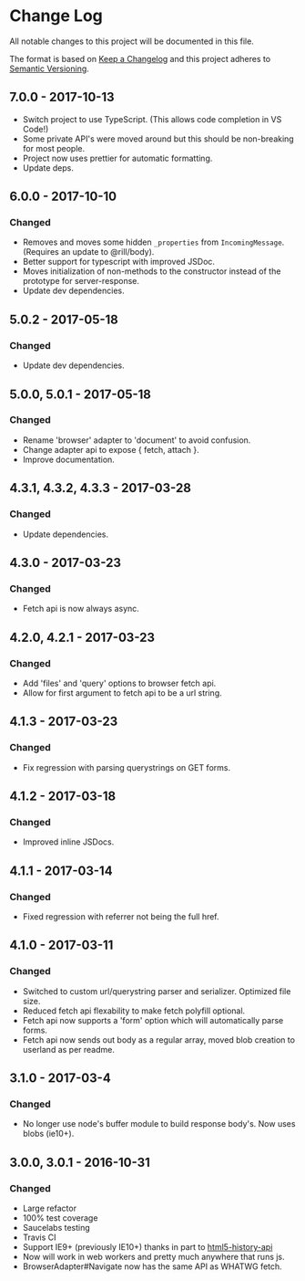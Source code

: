 # Change Log
All notable changes to this project will be documented in this file.

The format is based on [Keep a Changelog](http://keepachangelog.com/)
and this project adheres to [Semantic Versioning](http://semver.org/).

## 7.0.0 - 2017-10-13
- Switch project to use TypeScript. (This allows code completion in VS Code!)
- Some private API's were moved around but this should be non-breaking for most people.
- Project now uses prettier for automatic formatting.
- Update deps.

## 6.0.0 - 2017-10-10
### Changed
- Removes and moves some hidden `_properties` from `IncomingMessage`. (Requires an update to @rill/body).
- Better support for typescript with improved JSDoc.
- Moves initialization of non-methods to the constructor instead of the prototype for server-response.
- Update dev dependencies.

## 5.0.2 - 2017-05-18
### Changed
- Update dev dependencies.

## 5.0.0, 5.0.1 - 2017-05-18
### Changed
- Rename 'browser' adapter to 'document' to avoid confusion.
- Change adapter api to expose { fetch, attach }.
- Improve documentation.

## 4.3.1, 4.3.2, 4.3.3 - 2017-03-28
### Changed
- Update dependencies.

## 4.3.0 - 2017-03-23
### Changed
- Fetch api is now always async.

## 4.2.0, 4.2.1 - 2017-03-23
### Changed
- Add 'files' and 'query' options to browser fetch api.
- Allow for first argument to fetch api to be a url string.

## 4.1.3 - 2017-03-23
### Changed
- Fix regression with parsing querystrings on GET forms.

## 4.1.2 - 2017-03-18
### Changed
- Improved inline JSDocs.

## 4.1.1 - 2017-03-14
### Changed
- Fixed regression with referrer not being the full href.

## 4.1.0 - 2017-03-11
### Changed
- Switched to custom url/querystring parser and serializer. Optimized file size.
- Reduced fetch api flexability to make fetch polyfill optional.
- Fetch api now supports a 'form' option which will automatically parse forms.
- Fetch api now sends out body as a regular array, moved blob creation to userland as per readme.

## 3.1.0 - 2017-03-4
### Changed
- No longer use node's buffer module to build response body's. Now uses blobs (ie10+).


## 3.0.0, 3.0.1 - 2016-10-31
### Changed
- Large refactor
- 100% test coverage
- Saucelabs testing
- Travis CI
- Support IE9+ (previously IE10+) thanks in part to [html5-history-api](https://github.com/devote/HTML5-History-API)
- Now will work in web workers and pretty much anywhere that runs js.
- BrowserAdapter#Navigate now has the same API as WHATWG fetch.
